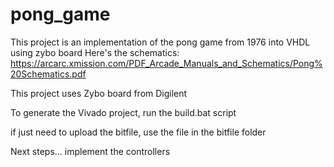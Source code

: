 # pong_game


This project is an implementation of the pong game from 1976 into VHDL using zybo board
Here's the schematics: https://arcarc.xmission.com/PDF_Arcade_Manuals_and_Schematics/Pong%20Schematics.pdf

This project uses Zybo board from Digilent

To generate the Vivado project, run the build.bat script

if just need to upload the bitfile, use the file in the bitfile folder

Next steps... implement the controllers

